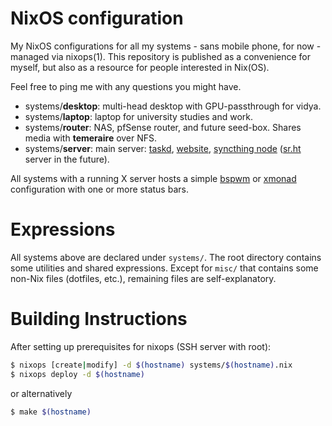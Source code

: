 NixOS configuration
===

My NixOS configurations for all my systems - sans mobile phone, for now - managed via nixops(1).
This repository is published as a convenience for myself, but also as a resource for people interested in Nix(OS).

Feel free to ping me with any questions you might have.

* systems/**desktop**: multi-head desktop with GPU-passthrough for vidya.
* systems/**laptop**: laptop for university studies and work.
* systems/**router**: NAS, pfSense router, and future seed-box. Shares media with **temeraire** over NFS.
* systems/**server**: main server: [taskd](https://taskwarrior.org/), [website](https://dragons.rocks), [syncthing node](https://syncthing.net/) ([sr.ht](https://meta.sr.ht/) server in the future).

All systems with a running X server hosts a simple [bspwm](https://github.com/baskerville/bspwm) or [xmonad](https://xmonad.org/) configuration with one or more status bars.

Expressions
===

All systems above are declared under `systems/`.
The root directory contains some utilities and shared expressions.
Except for `misc/` that contains some non-Nix files (dotfiles, etc.), remaining files are self-explanatory.

Building Instructions
===

After setting up prerequisites for nixops (SSH server with root):

```sh
$ nixops [create|modify] -d $(hostname) systems/$(hostname).nix
$ nixops deploy -d $(hostname)
```

or alternatively

```sh
$ make $(hostname)
```
